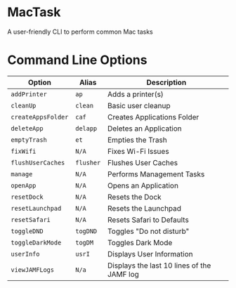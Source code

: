 # MacTask
A user-friendly CLI to perform common Mac tasks

# Command Line Options
|   Option    |   Alias   |    Description    |
|---          |---        |---                |
|`addPrinter` |`ap`       |Adds a printer(s)  |
|`cleanUp`    |`clean`    |Basic user cleanup |
|`createAppsFolder`|`caf` |Creates Applications Folder|
|`deleteApp`  |`delapp`   |Deletes an Application |
|`emptyTrash` |`et`       |Empties the Trash  |
|`fixWifi`    |`N/A`      |Fixes Wi-Fi Issues |
|`flushUserCaches`|`flusher`|Flushes User Caches|
|`manage`     |`N/A`      |Performs Management Tasks|
|`openApp`    |`N/A`      |Opens an Application|
|`resetDock`  |`N/A`      |Resets the Dock|
|`resetLaunchpad`|`N/A`   |Resets the Launchpad|
|`resetSafari`|`N/A`      |Resets Safari to Defaults|
|`toggleDND`  |`togDND`   |Toggles "Do not disturb"|
|`toggleDarkMode`|`togDM` |Toggles Dark Mode  |
|`userInfo`   |`usrI`     |Displays User Information|
|`viewJAMFLogs`|`N/a`     |Displays the last 10 lines of the JAMF log|
